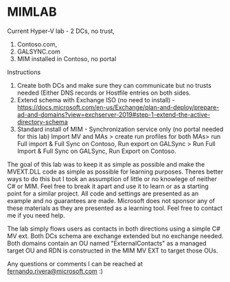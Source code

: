 # MIMLAB
Current Hyper-V lab - 2 DCs, no trust, 
1. Contoso.com, 
2. GALSYNC.com 
3. MIM installed in Contoso, no portal

Instructions
1. Create both DCs and make sure they can communicate but no trusts needed (Either DNS records or Hostfile entries on both sides.
2. Extend schema with Exchange ISO (no need to install) - https://docs.microsoft.com/en-us/Exchange/plan-and-deploy/prepare-ad-and-domains?view=exchserver-2019#step-1-extend-the-active-directory-schema 
3. Standard install of MIM - Synchronization service only (no portal needed for this lab)
Import MV and MAs > create run profiles for both MAs> run Full import & Full Sync on Contoso, Run export on GALSync > Run Full Import & Full Sync on GALSync, Run Export on Contoso. 

The goal of this lab was to keep it as simple as possible and make the MVEXT.DLL code as simple as possible for learning purposes. Theres better ways to do this but I took an assumption of little or no knowlege of neither C# or MIM. Feel free to break it apart and use it to learn or as a starting point for a similar project. All code and settings are presented as an example and no guarantees are made. Microsoft does not sponsor any of these materials as they are presented as a learning tool. Feel free to contact me if you need help. 

The lab simply flows users as contacts in both directions using a simple C# MV ext. Both DCs schema are exchange extended but no exchange needed. Both domains contain an OU named "ExternalContacts" as a managed target OU and RDN is constructed in the MIM MV EXT to target those OUs. 

Any questions or comments I can be reached at fernando.rivera@microsoft.com :)
